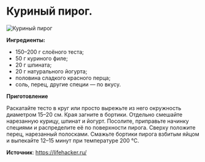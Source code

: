 # Куриный пирог.

![Куриный пирог](/images/Kulinar/Vipechka/kur_pirog.jpg 'Куриный пирог')

**Ингредиенты:**

- 150–200 г слоёного теста;
- 50 г куриного филе;
- 20 г шпината;
- 20 г натурального йогурта;
- половина сладкого красного перца;
- соль, перец, другие специи — по вкусу.

**Приготовление**

Раскатайте тесто в круг или просто вырежьте из него окружность диаметром 15–20 см. Края загните в бортики. Отдельно смешайте нарезанную курицу, шпинат и йогурт. Посолите, приправьте начинку специями и распределите её по поверхности пирога. Сверху положите перец, нарезанный полосками. Смажьте бортики пирога взбитым яйцом и выпекайте 12–15 минут при температуре 200 °С.

**Источник**: https://lifehacker.ru/
